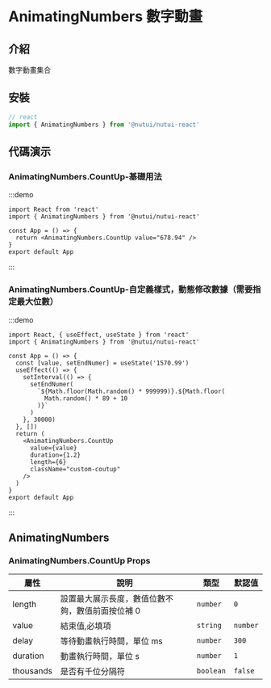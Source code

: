 # AnimatingNumbers 數字動畫

## 介紹

數字動畫集合

## 安裝

```javascript
// react
import { AnimatingNumbers } from '@nutui/nutui-react'
```

## 代碼演示

### AnimatingNumbers.CountUp-基礎用法

:::demo

```tsx
import React from 'react'
import { AnimatingNumbers } from '@nutui/nutui-react'

const App = () => {
  return <AnimatingNumbers.CountUp value="678.94" />
}
export default App
```

:::

### AnimatingNumbers.CountUp-自定義樣式，動態修改數據（需要指定最大位數）

:::demo

```tsx
import React, { useEffect, useState } from 'react'
import { AnimatingNumbers } from '@nutui/nutui-react'

const App = () => {
  const [value, setEndNumer] = useState('1570.99')
  useEffect(() => {
    setInterval(() => {
      setEndNumer(
        `${Math.floor(Math.random() * 999999)}.${Math.floor(
          Math.random() * 89 + 10
        )}`
      )
    }, 30000)
  }, [])
  return (
    <AnimatingNumbers.CountUp
      value={value}
      duration={1.2}
      length={6}
      className="custom-coutup"
    />
  )
}
export default App
```

:::

## AnimatingNumbers

### AnimatingNumbers.CountUp Props

| 屬性 | 說明 | 類型 | 默認值 |
| --- | --- | --- | --- |
| length | 設置最大展示長度，數值位數不夠，數值前面按位補 0 | `number` | `0` |
| value | 結束值,必填項 | `string` | `number` |
| delay | 等待動畫執行時間，單位 ms | `number` | `300` |
| duration | 動畫執行時間，單位 s | `number` | `1` |
| thousands | 是否有千位分隔符 | `boolean` | `false` |